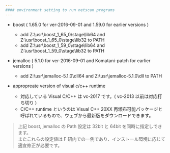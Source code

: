 ```yaml
---
#### environment setting to run netscan programs
---
```


+ boost ( 1.65.0 for ver-2016-09-01 and 1.59.0 for earlier versions )
  - add Z:\usr\boost_1_65_0\stage\lib64 and Z:\usr\boost_1_65_0\stage\lib32 to PATH
  - add Z:\usr\boost_1_59_0\stage\lib64 and Z:\usr\boost_1_59_0\stage\lib32 to PATH


+ jemalloc ( 5.1.0 for ver-2016-09-01 and Komatani-patch for earlier versions )
  - add Z:\usr\jemalloc-5.1.0\dll64 and Z:\usr\jemalloc-5.1.0\dll to PATH


+ appropreate version of visual c/c++ runtime
  - 対応している Visual C/C++ は vc-2017 です。( vc-2013 以前は対応打ち切り )
  - C/C++ runtime というのは Visual C++ 20XX 再頒布可能パッケージと呼ばれているもので、ウェブから最新版をダウンロードできます。


> 上記 boost, jemalloc の Path 設定は 32bit と 64bit を同時に指定しできます。  
> またこれらの設定値は F 研内での一例であり、インストール環境に応じて適宜修正が必要です。  

